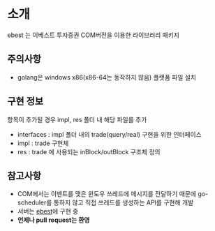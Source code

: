 # 소개

ebest 는 이베스트 투자증권 COM버전을 이용한 라이브러리 패키지

## 주의사항

- golang은 windows x86(x86-64는 동작하지 않음) 플랫폼 파일 설치

## 구현 정보

항목이 추가될 경우 impl, res 폴더 내 해당 파일를 추가
- interfaces : impl 폴더 내의 trade(query/real) 구현을 위한 인터페이스
- impl : trade 구현체
- res : trade 에 사용되는 inBlock/outBlock 구조체 정의


## 참고사항

- COM에서는 이벤트를 맺은 윈도우 쓰레드에 메시지를 전달하기 때문에 go-scheduler를 통하지 않고 직접 쓰레드를 생성하는 API를 구현해 개발
- 서버는 [ebest](https://github.com/sangx2/ebest)에 구현 중
- **언제나 pull request는 환영**
